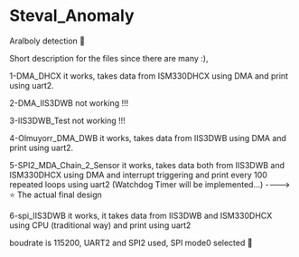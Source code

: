 # Steval_Anomaly
Aralboly detection 🧿



Short description for the files since there are many :), 


1-DMA_DHCX it works, takes data from ISM330DHCX using DMA and print using uart2.

2-DMA_IIS3DWB not working !!!

3-IIS3DWB_Test not working !!!

4-Olmuyorr_DMA_DWB it works, takes data from IIS3DWB using DMA and print using uart2.

5-SPI2_MDA_Chain_2_Sensor it works, takes data both from IIS3DWB and ISM330DHCX using DMA and interrupt triggering and print every 100 repeated loops using uart2  (Watchdog Timer will be implemented...) ----> ⭐ The actual final design

6-spi_IIS3DWB it works, it takes data from IIS3DWB and ISM330DHCX using CPU (traditional way) and print using uart2

boudrate is 115200, UART2 and SPI2 used, SPI mode0 selected 🧿
